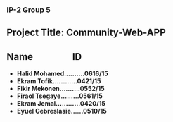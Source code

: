 ### IP-2 Group 5  
## Project Title: Community-Web-APP  

## Name &nbsp;&nbsp;&nbsp;&nbsp;&nbsp; &nbsp;&nbsp;&nbsp; &nbsp;&nbsp;&nbsp; &nbsp;&nbsp;&nbsp;ID
- **Halid Mohamed..........0616/15** 
- **Ekram Tofik............0421/15**
- **Fikir Mekonen..........0552/15**  
- **Firaol Tsegaye.........0561/15**
- **Ekram Jemal............0420/15**
- **Eyuel Gebreslasie......0510/15**
